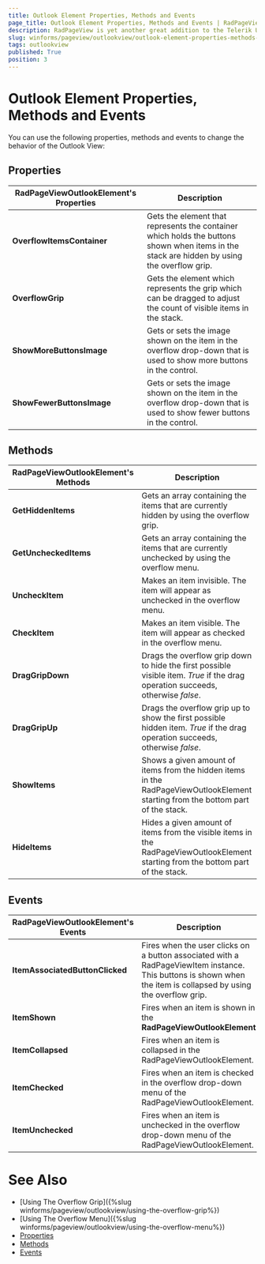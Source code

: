 ```yaml
---
title: Outlook Element Properties, Methods and Events
page_title: Outlook Element Properties, Methods and Events | RadPageView
description: RadPageView is yet another great addition to the Telerik UI for for WinForms suite. As the name implies, this control layouts pages of subcontrols in different views.
slug: winforms/pageview/outlookview/outlook-element-properties-methods-events
tags: outlookview
published: True
position: 3
---
```


# Outlook Element Properties, Methods and Events

You can use the following properties, methods and events to change the behavior of the Outlook View:

## Properties

|RadPageViewOutlookElement's Properties|Description|
|----|----|
|**OverflowItemsContainer**|Gets the element that represents the container which holds the buttons shown when items in the stack are hidden by using the overflow grip.|
|**OverflowGrip**|Gets the element which represents the grip which can be dragged to adjust the count of visible items in the stack.|
|**ShowMoreButtonsImage**|Gets or sets the image shown on the item in the overflow drop-down that is used to show more buttons in the control.|
**ShowFewerButtonsImage**|Gets or sets the image shown on the item in the overflow drop-down that is used to show fewer buttons in the control.|

## Methods

|RadPageViewOutlookElement's Methods|Description|
|----|----|
|**GetHiddenItems**|Gets an array containing the items that are currently hidden by using the overflow grip.|
|**GetUncheckedItems**|Gets an array containing the items that are currently unchecked by using the overflow menu.|
|**UncheckItem**|Makes an item invisible. The item will appear as unchecked in the overflow menu.|
|**CheckItem**|Makes an item visible. The item will appear as checked in the overflow menu.|
|**DragGripDown**|Drags the overflow grip down to hide the first possible visible item. *True* if the drag operation succeeds, otherwise *false*.|
|**DragGripUp**|Drags the overflow grip up to show the first possible hidden item. *True* if the drag operation succeeds, otherwise *false*.|
|**ShowItems**|Shows a given amount of items from the hidden items in the RadPageViewOutlookElement starting from the bottom part of the stack.|
|**HideItems**|Hides a given amount of items from the visible items in the RadPageViewOutlookElement starting from the bottom part of the stack.|

## Events

|RadPageViewOutlookElement's Events|Description|
|----|----|
|**ItemAssociatedButtonClicked**|Fires when the user clicks on a button associated with a RadPageViewItem instance. This buttons is shown when the item is collapsed by using the overflow grip.|
|**ItemShown**|Fires when an item is shown in the **RadPageViewOutlookElement**|
|**ItemCollapsed**|Fires when an item is collapsed in the RadPageViewOutlookElement.|
|**ItemChecked**|Fires when an item is checked in the overflow drop-down menu of the RadPageViewOutlookElement.|
|**ItemUnchecked**|Fires when an item is unchecked in the overflow drop-down menu of the RadPageViewOutlookElement.|

# See Also

* [Using The Overflow Grip]({%slug winforms/pageview/outlookview/using-the-overflow-grip%})	
* [Using The Overflow Menu]({%slug winforms/pageview/outlookview/using-the-overflow-menu%})	
* [Properties](http://docs.telerik.com/devtools/winforms/api/html/properties_t_telerik_wincontrols_ui_radpageviewoutlookelement.htm)	
* [Methods](http://docs.telerik.com/devtools/winforms/api/html/methods_t_telerik_wincontrols_ui_radpageviewoutlookelement.htm)	
* [Events](http://docs.telerik.com/devtools/winforms/api/html/events_t_telerik_wincontrols_ui_radpageviewoutlookelement.htm)	
